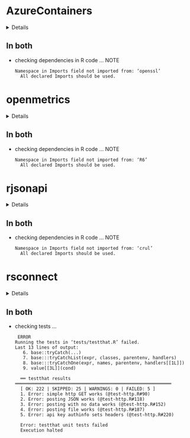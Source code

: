 # AzureContainers

<details>

* Version: 1.3.0
* Source code: https://github.com/cran/AzureContainers
* URL: https://github.com/Azure/AzureContainers https://github.com/Azure/AzureR
* BugReports: https://github.com/Azure/AzureContainers/issues
* Date/Publication: 2020-05-06 08:10:02 UTC
* Number of recursive dependencies: 57

Run `revdep_details(,"AzureContainers")` for more info

</details>

## In both

*   checking dependencies in R code ... NOTE
    ```
    Namespace in Imports field not imported from: ‘openssl’
      All declared Imports should be used.
    ```

# openmetrics

<details>

* Version: 0.2.0
* Source code: https://github.com/cran/openmetrics
* URL: https://github.com/atheriel/openmetrics
* BugReports: https://github.com/atheriel/openmetrics/issues
* Date/Publication: 2020-07-14 08:00:03 UTC
* Number of recursive dependencies: 45

Run `revdep_details(,"openmetrics")` for more info

</details>

## In both

*   checking dependencies in R code ... NOTE
    ```
    Namespace in Imports field not imported from: ‘R6’
      All declared Imports should be used.
    ```

# rjsonapi

<details>

* Version: 0.1.0
* Source code: https://github.com/cran/rjsonapi
* URL: https://github.com/ropensci/rjsonapi
* BugReports: https://github.com/ropensci/rjsonapi/issues
* Date/Publication: 2017-01-09 01:47:26
* Number of recursive dependencies: 46

Run `revdep_details(,"rjsonapi")` for more info

</details>

## In both

*   checking dependencies in R code ... NOTE
    ```
    Namespace in Imports field not imported from: ‘crul’
      All declared Imports should be used.
    ```

# rsconnect

<details>

* Version: 0.8.16
* Source code: https://github.com/cran/rsconnect
* URL: https://github.com/rstudio/rsconnect
* BugReports: https://github.com/rstudio/rsconnect/issues
* Date/Publication: 2019-12-13 20:00:02 UTC
* Number of recursive dependencies: 59

Run `revdep_details(,"rsconnect")` for more info

</details>

## In both

*   checking tests ...
    ```
     ERROR
    Running the tests in ‘tests/testthat.R’ failed.
    Last 13 lines of output:
       6. base::tryCatch(...)
       7. base:::tryCatchList(expr, classes, parentenv, handlers)
       8. base:::tryCatchOne(expr, names, parentenv, handlers[[1L]])
       9. value[[3L]](cond)
      
      ══ testthat results  ═══════════════════════════════════════════════════════════
      [ OK: 222 | SKIPPED: 25 | WARNINGS: 0 | FAILED: 5 ]
      1. Error: simple http GET works (@test-http.R#90) 
      2. Error: posting JSON works (@test-http.R#118) 
      3. Error: posting with no data works (@test-http.R#152) 
      4. Error: posting file works (@test-http.R#187) 
      5. Error: api key authinfo sets headers (@test-http.R#220) 
      
      Error: testthat unit tests failed
      Execution halted
    ```

